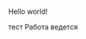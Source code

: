 Hello world!
<!---
sonofmother739/sonofmother739 is a ✨ special ✨ repository because its `README.md` (this file) appears on your GitHub profile.
You can click the Preview link to take a look at your changes.
--->

тест
Работа ведется

